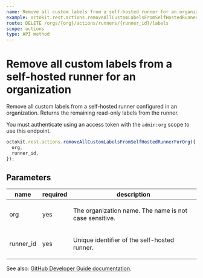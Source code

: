 ```yaml
---
name: Remove all custom labels from a self-hosted runner for an organization
example: octokit.rest.actions.removeAllCustomLabelsFromSelfHostedRunnerForOrg({ org, runner_id })
route: DELETE /orgs/{org}/actions/runners/{runner_id}/labels
scope: actions
type: API method
---
```


# Remove all custom labels from a self-hosted runner for an organization

Remove all custom labels from a self-hosted runner configured in an
organization. Returns the remaining read-only labels from the runner.

You must authenticate using an access token with the `admin:org` scope to use this endpoint.

```js
octokit.rest.actions.removeAllCustomLabelsFromSelfHostedRunnerForOrg({
  org,
  runner_id,
});
```

## Parameters

<table>
  <thead>
    <tr>
      <th>name</th>
      <th>required</th>
      <th>description</th>
    </tr>
  </thead>
  <tbody>
    <tr><td>org</td><td>yes</td><td>

The organization name. The name is not case sensitive.

</td></tr>
<tr><td>runner_id</td><td>yes</td><td>

Unique identifier of the self-hosted runner.

</td></tr>
  </tbody>
</table>

See also: [GitHub Developer Guide documentation](https://docs.github.com/rest/reference/actions#remove-all-custom-labels-from-a-self-hosted-runner-for-an-organization).
